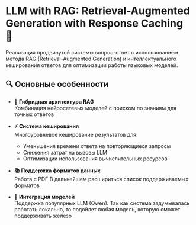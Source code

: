 # LLM with RAG: Retrieval-Augmented Generation with Response Caching 🚀

Реализация продвинутой системы вопрос-ответ с использованием метода RAG (Retrieval-Augmented Generation) 
и интеллектуального кеширования ответов для оптимизации работы языковых моделей.

## 🔍 Основные особенности

- **🦾 Гибридная архитектура RAG**  
  Комбинация нейросетевых моделей с поиском по знаниям для точных ответов

- **⚡ Система кеширования**  
  Многоуровневое кеширование результатов для:
  - Уменьшения времени ответа на повторяющиеся запросы
  - Снижения затрат на вызовы LLM
  - Оптимизации использования вычислительных ресурсов

- **📚 Поддержка форматов данных**  
  Работа с  PDF
  В дальнейшем расшириться список поддерживаемых форматов 

- **🧠 Интеграция моделей**  
  Поддержка популярных LLM (Qwen). Так как система задумывалась работать локально, то подойлет любая модель,
  которую сможет поддерживать железо
